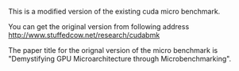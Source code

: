 This is a modified version of the existing cuda micro benchmark.

You can get the original version from following address http://www.stuffedcow.net/research/cudabmk

The paper title for the orignal version of the micro benchmark is "Demystifying GPU Microarchitecture through Microbenchmarking".
